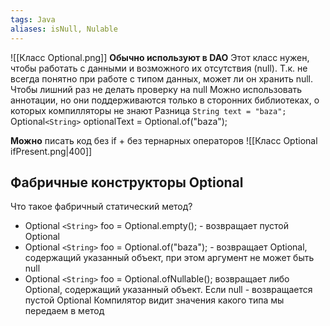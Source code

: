 ```yaml
---
tags: Java
aliases: isNull, Nulable
---
```


![[Класс Optional.png]]
**Обычно используют в DAO**
Этот класс нужен, чтобы работать с данными и возможного их отсутствия (null).
Т.к. не всегда понятно при работе с типом данных, может ли он хранить null.
Чтобы лишний раз не делать проверку на null
	Можно использовать аннотации, но они поддерживаются только в сторонних библиотеках, о которых компилляторы не знают
Разница
`String text = "baza";`
Optional`<String>` optionalText = Optional.of("baza");

**Можно** писать код без if + без тернарных операторов
![[Класс Optional ifPresent.png|400]]
## Фабричные конструкторы Optional
Что такое фабричный статический метод?

- Optional `<String>` foo = Optional.empty(); - возвращает пустой Optional
- Optional `<String>` foo = Optional.of("baza"); - возвращает Optional, содержащий указанный объект, при этом аргумент не может быть null
- Optional `<String>` foo = Optional.ofNullable(); возвращает либо Optional, содержащий указанный объект. Если null - возвращается пустой Optional
Компилятор видит значения какого типа мы передаем в метод
